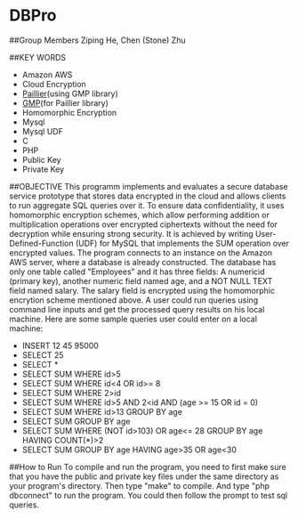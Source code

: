 # DBPro


##Group Members 
  Ziping He, Chen (Stone) Zhu 

##KEY WORDS
  - Amazon AWS
  - Cloud Encryption
  - [Paillier](https://github.com/camillevuillaume/Paillier-GMP)(using GMP library)
  - [GMP](https://gmplib.org/)(for Paillier library)
  - Homomorphic Encryption
  - Mysql
  - Mysql UDF
  - C
  - PHP
  - Public Key
  - Private Key 

##OBJECTIVE
  This programm implements and evaluates a secure database service prototype that stores data encrypted in the cloud and allows clients to run aggregate SQL queries over it. To ensure data confidentiality, it uses homomorphic encryption schemes, which allow performing addition or multiplication operations over encrypted ciphertexts without the need for decryption while ensuring strong security. It is achieved by writing User-Defined-Function (UDF) for MySQL that implements the SUM operation over encrypted values.  The program connects to an instance on the Amazon AWS server, where a database is already constructed. The database has only one table called "Employees" and it has three fields: A numericid (primary key), another numeric field named age, and a NOT NULL TEXT field named salary. The salary field is encrypted using the homomorphic encrytion scheme mentioned above. A user could run queries using command line inputs and get the processed query results on his local machine. 
  Here are some sample queries user could enter on a local machine:
  - INSERT 12 45 95000
  - SELECT 25
  - SELECT *
  - SELECT SUM WHERE id>5
  - SELECT SUM WHERE id<4 OR id>= 8
  - SELECT SUM WHERE 2>id
  - SELECT SUM WHERE id>5 AND 2<id AND (age >= 15 OR id = 0)
  - SELECT SUM WHERE id>13 GROUP BY age
  - SELECT SUM GROUP BY age
  - SELECT SUM WHERE (NOT id>103) OR age<= 28 GROUP BY age HAVING COUNT(*)>2
  - SELECT SUM GROUP BY age HAVING age>35 OR age<30


##How to Run
  To compile and run the program, you need to first make sure that you have the public and private key files under the same directory as your program's directory. Then type "make" to compile. And type "php dbconnect" to run the program. You could then follow the prompt to test sql queries.
